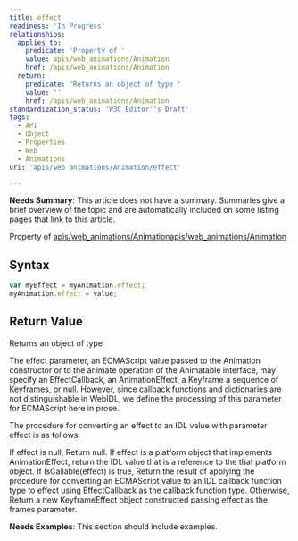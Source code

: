 ```yaml
---
title: effect
readiness: 'In Progress'
relationships:
  applies_to:
    predicate: 'Property of '
    value: apis/web_animations/Animation
    href: /apis/web_animations/Animation
  return:
    predicate: 'Returns an object of type '
    value: ''
    href: /apis/web_animations/Animation
standardization_status: 'W3C Editor''s Draft'
tags:
  - API
  - Object
  - Properties
  - Web
  - Animations
uri: 'apis/web animations/Animation/effect'

---
```

**Needs Summary**: This article does not have a summary. Summaries give a brief overview of the topic and are automatically included on some listing pages that link to this article.

Property of [apis/web\_animations/Animation](/apis/web_animations/Animation)[apis/web\_animations/Animation](/apis/web_animations/Animation)

## <span>Syntax</span>

``` js
var myEffect = myAnimation.effect;
myAnimation.effect = value;
```

## <span>Return Value</span>

Returns an object of type<span></span>

The effect parameter, an ECMAScript value passed to the Animation constructor or to the animate operation of the Animatable interface, may specify an EffectCallback, an AnimationEffect, a Keyframe a sequence of Keyframes, or null. However, since callback functions and dictionaries are not distinguishable in WebIDL, we define the processing of this parameter for ECMAScript here in prose.

The procedure for converting an effect to an IDL value with parameter effect is as follows:

If effect is null, Return null. If effect is a platform object that implements AnimationEffect, return the IDL value that is a reference to the that platform object. If IsCallable(effect) is true, Return the result of applying the procedure for converting an ECMAScript value to an IDL callback function type to effect using EffectCallback as the callback function type. Otherwise, Return a new KeyframeEffect object constructed passing effect as the frames parameter.

**Needs Examples**: This section should include examples.

